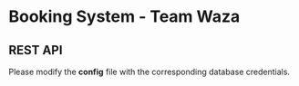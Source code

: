 # Booking System - Team Waza
## REST API

Please modify the **config** file with the corresponding database credentials.